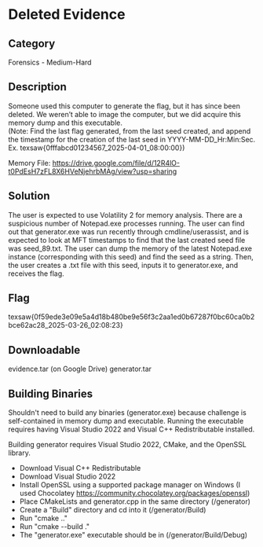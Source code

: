 # Deleted Evidence

## Category
Forensics - Medium-Hard

## Description
Someone used this computer to generate the flag, but it has since been deleted. We weren’t able to image the computer, but we did acquire this memory dump and this executable.  
(Note: Find the last flag generated, from the last seed created, and append the timestamp for the creation of the last seed in YYYY-MM-DD_Hr:Min:Sec.  
Ex. texsaw{0fffabcd01234567_2025-04-01_08:00:00})  

Memory File: https://drive.google.com/file/d/12R4lO-t0PdEsH7zFL8X6HVeNjehrbMAg/view?usp=sharing  

## Solution
The user is expected to use Volatility 2 for memory analysis. There are a suspicious number of Notepad.exe processes running. The user can find out that generator.exe was run recently through cmdline/userassist, and is expected to look at MFT timestamps to find that the last created seed file was seed_89.txt. The user can dump the memory of the latest Notepad.exe instance (corresponding with this seed) and find the seed as a string. Then, the user creates a .txt file with this seed, inputs it to generator.exe, and receives the flag.

## Flag
texsaw{0f59ede3e09e5a4d18b480be9e56f3c2aa1ed0b67287f0bc60ca0b2bce62ac28_2025-03-26_02:08:23}

## Downloadable
evidence.tar (on Google Drive)
generator.tar

## Building Binaries
Shouldn't need to build any binaries (generator.exe) because challenge is self-contained in memory dump and executable. Running the executable requires having Visual Studio 2022 and Visual C++ Redistributable installed.  

Building generator requires Visual Studio 2022, CMake, and the OpenSSL library.  
- Download Visual C++ Redistributable  
- Download Visual Studio 2022  
- Install OpenSSL using a supported package manager on Windows (I used Chocolatey https://community.chocolatey.org/packages/openssl)  
- Place CMakeLists and generator.cpp in the same directory (/generator)  
- Create a "Build" directory and cd into it (/generator/Build)  
- Run "cmake .."  
- Run "cmake --build ."  
- The "generator.exe" executable should be in (/generator/Build/Debug)  

